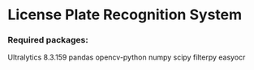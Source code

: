 # License Plate Recognition System

### Required packages:
Ultralytics 8.3.159
pandas
opencv-python
numpy
scipy
filterpy
easyocr
